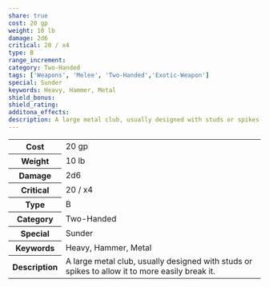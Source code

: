 ```yaml
---
share: true
cost: 20 gp
weight: 10 lb
damage: 2d6
critical: 20 / x4
type: B
range_increment: 
category: Two-Handed
tags: ['Weapons', 'Melee', 'Two-Handed','Exotic-Weapon']
special: Sunder
keywords: Heavy, Hammer, Metal
shield_bonus: 
shield_rating: 
additona_effects: 
description: A large metal club, usually designed with studs or spikes to allow it to more easily break it.
---
```

<p><span style="overflow-x: auto;"><table><tbody><tr><th>Cost</th><td>20 gp</td></tr><tr><th>Weight</th><td>10 lb</td></tr><tr><th>Damage</th><td>2d6</td></tr><tr><th>Critical</th><td>20 / x4</td></tr><tr><th>Type</th><td>B</td></tr><tr><th>Category</th><td>Two-Handed</td></tr><tr><th>Special</th><td>Sunder</td></tr><tr><th>Keywords</th><td>Heavy, Hammer, Metal</td></tr><tr><th>Description</th><td>A large metal club, usually designed with studs or spikes to allow it to more easily break it.</td></tr></tbody></table></span></p>